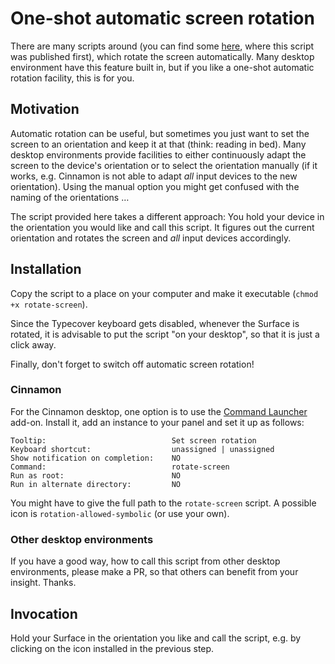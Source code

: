 # One-shot automatic screen rotation

There are many scripts around (you can find some [here](https://gist.github.com/mildmojo/48e9025070a2ba40795c), where this script was published first), which rotate the screen automatically. Many desktop environment have this feature built in, but if you like a one-shot automatic rotation facility, this is for you.


## Motivation

Automatic rotation can be useful, but sometimes you just want to set the screen to an orientation and keep it at that (think: reading in bed). Many desktop environments provide facilities to either continuously adapt the screen to the device's orientation or to select the orientation manually (if it works, e.g. Cinnamon is not able to adapt *all* input devices to the new orientation). Using the manual option you might get confused with the naming of the orientations …

The script provided here takes a different approach: You hold your device in the orientation you would like and call this script. It figures out the current orientation and rotates the screen and *all* input devices accordingly.


## Installation

Copy the script to a place on your computer and make it executable (`chmod +x rotate-screen`).

Since the Typecover keyboard gets disabled, whenever the Surface is rotated, it is advisable to put the script "on your desktop", so that it is just a click away.

Finally, don't forget to switch off automatic screen rotation!

### Cinnamon

For the Cinnamon desktop, one option is to use the [Command Launcher](https://cinnamon-spices.linuxmint.com/applets/view/139) add-on. Install it, add an instance to your panel and set it up as follows:
```
Tooltip:                            Set screen rotation
Keyboard shortcut:                  unassigned | unassigned
Show notification on completion:    NO
Command:                            rotate-screen
Run as root:                        NO
Run in alternate directory:         NO
```
You might have to give the full path to the `rotate-screen` script. A possible icon is `rotation-allowed-symbolic` (or use your own).

### Other desktop environments

If you have a good way, how to call this script from other desktop environments, please make a PR, so that others can benefit from your insight. Thanks.


## Invocation

Hold your Surface in the orientation you like and call the script, e.g. by clicking on the icon installed in the previous step.
